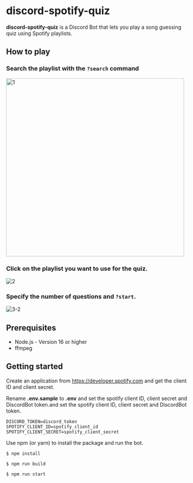 # discord-spotify-quiz

**discord-spotify-quiz** is a Discord Bot that lets you play a song guessing quiz using Spotify playlists.

## How to play

### Search the playlist with the `?search` command
<img width="485" alt="1" src="https://user-images.githubusercontent.com/38206334/145382664-7f5e58cf-0fb2-4f14-8e8a-0c9bf7d6ee14.png">

### Click on the playlist you want to use for the quiz.
![2](https://user-images.githubusercontent.com/38206334/145384008-c464ce68-2cb2-438c-9659-9176fa6a3f50.gif)

### Specify the number of questions and `?start`.
![3-2](https://user-images.githubusercontent.com/38206334/145385843-a89e9d5d-e7fe-4354-bc40-15181bed6062.gif)

## Prerequisites
- Node.js - Version 16 or higher
- ffmpeg

## Getting started
Create an application from https://developer.spotify.com and get the client ID and client secret.

Rename **.env.sample** to **.env** and set the spotify client ID, client secret and DiscordBot token.and set the spotify client ID, client secret and DiscordBot token.

```
DISCORD_TOKEN=discord_token
SPOTIFY_CLIENT_ID=spotify_client_id
SPOTIFY_CLIENT_SECRET=spotify_client_secret
```

Use npm (or yarn) to install the package and run the bot.

```
$ npm install

$ npm run build

$ npm run start
```

